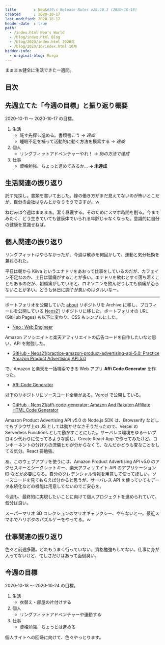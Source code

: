```yaml
---
title        : Neo&#39;s Release Notes v29.10.3 (2020-10-18)
created      : 2020-10-17
last-modified: 2020-10-17
header-date  : true
path:
  - /index.html Neo's World
  - /blog/index.html Blog
  - /blog/2020/index.html 2020年
  - /blog/2020/10/index.html 10月
hidden-info:
  - original-blog: Murga
---
```


まぁまぁ健全に生活できた一週間。

## 目次

## 先週立てた「今週の目標」と振り返り概要

2020-10-11 〜 2020-10-17 の目標。

1. 生活
    - 託す先探し進める。書類書こう _→ 達成_
    - 睡眠不足を補って活動的に動く方法を模索する _→ 達成_
2. 個人
    - リングフィットアドベンチャーやれ！ _→ 別の方法で達成_
3. 仕事
    - 資格勉強、ちょっと進めてみるか… __→ 未達成__

## 生活関連の振り返り

託す先探し。書類を書いて出した。嫁の働き方がまだ見えてないのが怖いとこだが、自分の会社はなんとかなりそうでさすが。ｗ

ねむみは今週はまぁまぁ。潔く昼寝する。そのためにスマホ時間を削る。今までみたく、どう生きていても健康体でいられる年齢じゃなくなった。意識的に自分の健康を意識せねば。

## 個人関連の振り返り

リングフィットはやらなかったが、今週は散歩を何回かして、運動と気分転換を兼ねられた。

平日は朝から Kiiva というエナドリをあおって仕事をしているのだが、カフェイン不足なのか、土日は頭痛がすることが多い。エナドリを飲むとすぐ落ち着くこともあるのだが、朝頭痛がしていると、ロキソニンを飲んだりしても頭痛が治らないことが多い。どうも休日に調子が悪いのはダルいなー。

---

ポートフォリオを公開していた [about](https://github.com/Neos21/about) リポジトリを Archive に移し、プロフィールを公開している [Neos21](https://github.com/Neos21/Neos21) リポジトリに移した。ポートフォリオの URL (GitHub Pages) も以下に変わり、CSS もシンプルにした。

- [Neo : Web Engineer](https://neos21.github.io/Neos21/)

Amazon アソシエイトと楽天アフィリエイトの広告コードを自作したいなと思い、API を勉強した。

- [GitHub - Neos21/practice-amazon-product-advertising-api-5.0: Practice Amazon Product Advertising API 5.0](https://github.com/Neos21/practice-amazon-product-advertising-api-5.0)

で、Amazon と楽天を一括検索できる Web アプリ __Affi Code Generator__ を作った。

- [Affi Code Generator](https://affi-code-generator.vercel.app/)

以下のリポジトリにソースコード全量がある。Vercel で公開している。

- [GitHub - Neos21/affi-code-generator: Amazon And Rakuten Affiliate HTML Code Generator](https://github.com/Neos21/affi-code-generator)

Amazon Product Advertising API v5.0 の Node.js SDK は、Browserify などしてもブラウザ上の JS としては動かせなさそうだったので、Vercel の Serverless Functions として動かすことにした。サーバレス環境をゆる〜いプロキシ代わりに使ってるような感じ。Create React App で作ってみたけど、コンポーネントの分け方の流儀とかが分からなくて、なんだかどうも変なことをしてる気分。React 要勉強。

あ、このウェブアプリを使うには、Amazon Product Advertising API v5.0 のアクセスキーとシークレットキー、楽天アフィリエイト API のアプリケーション ID などが必要になる。自分のクレデンシャル情報を用意して使ってほしい。ソースコードを見てもらえば分かると思うが、サーバレス API を使っていてもデータ永続化などの機能は用意してないのでご安心を。

今週も、最終的に実現したいことに向けて個人プロジェクトを進められていて、気分は良い。

スーパーマリオ 3D コレクションのマリオギャラクシー、やらないと〜。最近スマホでハリポタのパズルゲーをやってる。ｗ

## 仕事関連の振り返り

色々と前途多難。どれもうまく行っていない。資格勉強もしてない。仕事に身が入ってないけど、忙しさだけはあって面倒臭い。

## 今週の目標

2020-10-18 〜 2020-10-24 の目標。

1. 生活
    - 衣替え・部屋の片付けする
2. 個人
    - リングフィットアドベンチャーや運動する
3. 仕事
    - 資格勉強、ちょっとは進める

個人サイトへの回帰に向けて、色々やっとります。
